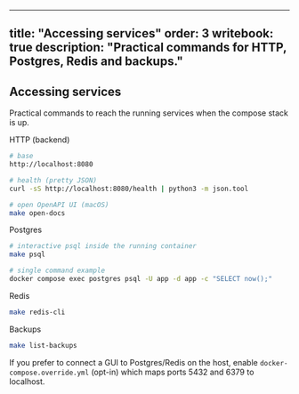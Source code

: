 
---
title: "Accessing services"
order: 3
writebook: true
description: "Practical commands for HTTP, Postgres, Redis and backups."
---

Accessing services
------------------

Practical commands to reach the running services when the compose stack is up.

HTTP (backend)

```bash
# base
http://localhost:8080

# health (pretty JSON)
curl -sS http://localhost:8080/health | python3 -m json.tool

# open OpenAPI UI (macOS)
make open-docs
```

Postgres

```bash
# interactive psql inside the running container
make psql

# single command example
docker compose exec postgres psql -U app -d app -c "SELECT now();"
```

Redis

```bash
make redis-cli
```

Backups

```bash
make list-backups
```

If you prefer to connect a GUI to Postgres/Redis on the host, enable `docker-compose.override.yml` (opt-in) which maps ports 5432 and 6379 to localhost.
